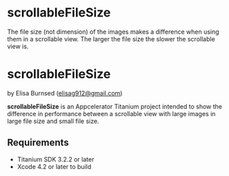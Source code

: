 scrollableFileSize
==================

The file size (not dimension) of the images makes a difference when using them in a scrollable view. The larger the file size the slower the scrollable view is.


# scrollableFileSize

by Elisa Burnsed (elisag912@gmail.com)

**scrollableFileSize** is an Appcelerator Titanium project intended to show the difference in performance between a scrollable view with large images in large file size and small file size. 

## Requirements

* Titanium SDK 3.2.2 or later
* Xcode 4.2 or later to build
